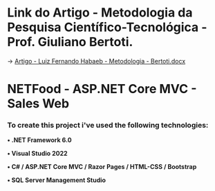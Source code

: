 # Link do Artigo - Metodologia da Pesquisa Científico-Tecnológica - Prof. Giuliano Bertoti.
→ [Artigo - Luiz Fernando Habaeb - Metodologia - Bertoti.docx](https://github.com/luizhabaeb/NETFood/files/8865060/Artigo.-.Luiz.Fernando.Habaeb.-.Metodologia.-.Bertoti.docx)






# **NETFood - ASP.NET Core MVC - Sales Web**

### To create this project i've used the following technologies:
**• .NET Framework 6.0**

**• Visual Studio 2022**

**• C# / ASP.NET Core MVC / Razor Pages / HTML-CSS / Bootstrap**

**• SQL Server Management Studio**
